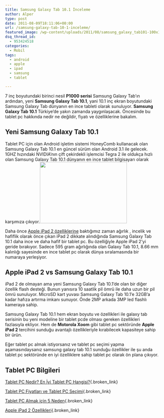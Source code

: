 ```yaml
---
title: Samsung Galaxy Tab 10.1 İnceleme
author: Alper
type: post
date: 2011-08-09T18:11:06+00:00
url: /samsung-galaxy-tab-10-1-inceleme/
featured_image: /wp-content/uploads/2011/08/samsung_galaxy_tab101-100x100.jpg
dsq_thread_id:
  - 953424518
categories:
  - Mobil
tags:
  - android
  - apple
  - ipad
  - samsung
  - tablet

---
```

7 inç boyutundaki birinci nesil **P1000 serisi** Samsung Galaxy Tab&#8217;ın ardından, yeni **Samsung Galaxy Tab 10.1**, yani 10.1 inç ekran boyutundaki Samsung Galaxy Tab dünyanın en ince tableti olarak sunuluyor. **Samsung Galaxy Tab 10.1** Türkiye&#8217;de yakın zamanda yaygınlaşacak. Öncesinde bu tablet pc hakkında nedir ne değildir, fiyatı ve özelliklerine bakalım.

## Yeni Samsung Galaxy Tab 10.1

Tablet PC için olan Android işletim sistemi HoneyComb kullanacak olan Samsung Galaxy Tab 10.1 en güncel sürüm olan Android 3.1 ile gelecek. 1GHZ hızındaki NVIDIA&#8217;nın çift çekirdekli işlemcisi Tegra 2 ile oldukça hızlı olan Samsung Galaxy Tab 10.1 dünyanın en ince tablet bilgisayarı olarak karşımıza çıkıyor.<img class="alignright size-full wp-image-6382" title="samsung_galaxy_tab101" src="https://www.murekkep.org/wp-content/uploads/2011/08/samsung_galaxy_tab101.jpg" alt="" width="285" height="201" />

Daha önce [Apple iPad 2 özelliklerine][1] baktığımız zaman ağırlık , incelik ve hafiflik olarak önce çıkan iPad 2 dikkate alındığında Samsung Galaxy Tab 10.1 daha ince ve daha hafif bir tablet pc. Bu özelliğiyle Apple iPad 2&#8217;yi geride bırakıyor. Sadece 595 gram ağırlığında olan Galaxy Tab 10.1, 8.66 mm kalınlığı sayesinde en ince tablet pc olarak dünya sıralamasında bir numaraya yerleşiyor.

## Apple iPad 2 vs Samsung Galaxy Tab 10.1

iPad 2 de olmayan ama yeni Samsung Galaxy Tab 10.1&#8217;de olan bir diğer özellik flash desteği. Bunun yanısıra 10 saatlik pil ömrü ile daha uzun bir pil ömrü sunuluyor. MicroSD kart yuvası Samsung Galaxy Tab 10.1&#8217;e 32GB&#8217;a kadar hafıza artırma imkanı sunuyor. Önde 2MP arkada 3MP led flashlı kameraya sahip.

Samsung Galaxy Tab 10.1 hem ekran boyutu ve özellikleri ile galaxy tab serisinin bu yeni modeline bir tablet pcde olması gereken özellikleri fazlasıyla ekliyor. Hem de **Motorola Xoom** gibi tablet pc sektöründe **Apple iPad 2** tercihini sunduğu avantajlı özellikleriyle kırabilecek kapasiteye sahip bir ürün.

Eğer tablet pc almak istiyorsanız ve tablet pc seçimi yapma aşamasındaysanız samsung galaxy tab 10.1 sunduğu özellikler ile şu anda tablet pc sektöründe en iyi özelliklere sahip tablet pc olarak ön plana çıkıyor.

## Tablet PC Bilgileri

[Tablet PC Nedir? En İyi Tablet PC Hangisi?][2]{.broken_link}

[Tablet PC Fiyatları ve Tablet PC Seçimi][3]{.broken_link}

[Tablet PC Almak için 5 Neden][4]{.broken_link}

[Apple iPad 2 Özellikleri][5]{.broken_link}

 [1]: https://www.murekkep.org/apple-ipad-2-ozellikleri-5112
 [2]: ../tablet-pc-nedir-en-iyi-tablet-pc-hangisi-6348
 [3]: ../tablet-pc-fiyatlari-ve-tablet-pc-secimi-5950
 [4]: ../tablet-pc-almak-icin-5-neden-5897
 [5]: ../apple-ipad-2-ozellikleri-5112